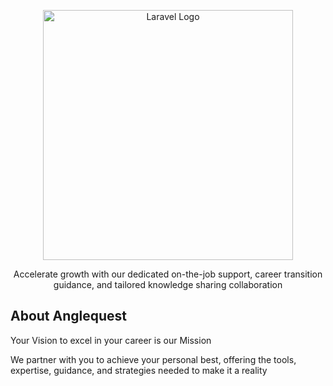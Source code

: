 <p align="center"><a href="https://laravel.com" target="_blank"><img src="https://cdn.builder.io/api/v1/image/assets/TEMP/1f2d38e99b0016f2bd167d2cfd38ff0d43c9f94a93c84b4e04a02d32658fb401?apiKey=7b9918e68d9b487793009b3aea5b1a32&" width="400" alt="Laravel Logo"></a></p>

<p align="center">
Accelerate growth with our dedicated on-the-job support, career transition guidance, and tailored knowledge sharing collaboration</p>

## About Anglequest

Your Vision to excel in your career is our Mission

We partner with you to achieve your personal best, offering the tools, expertise, guidance, and strategies needed to make it a reality

